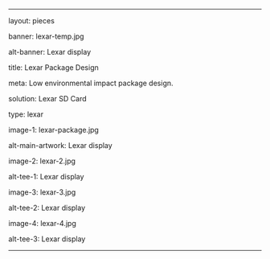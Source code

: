 ---

layout: pieces

banner: lexar-temp.jpg

alt-banner: Lexar display

title: Lexar Package Design

meta: Low environmental impact package design.

solution: Lexar SD Card

type: lexar

image-1: lexar-package.jpg

alt-main-artwork: Lexar display

image-2: lexar-2.jpg

alt-tee-1: Lexar display

image-3: lexar-3.jpg

alt-tee-2: Lexar display

image-4: lexar-4.jpg

alt-tee-3: Lexar display

---